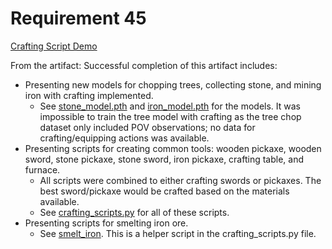 # Requirement 45 

[Crafting Script Demo](https://github.com/lincolnschick/ML4MC/blob/main/docs/reports/requirement-45/crafting_script_demo.mov)

From the artifact:
Successful completion of this artifact includes:
- Presenting new models for chopping trees, collecting stone, and mining iron with crafting implemented.
    - See [stone_model.pth](https://github.com/lincolnschick/ML4MC/blob/8c2f77c64537dd906ffdd899048507e067375afd/src/GUI/models/stone_model.pth) and [iron_model.pth](https://github.com/lincolnschick/ML4MC/blob/8c2f77c64537dd906ffdd899048507e067375afd/src/GUI/models/iron_model.pth) for the models. It was impossible to train the tree model with crafting as the tree chop dataset only included POV observations; no data for crafting/equipping actions was available.
- Presenting scripts for creating common tools: wooden pickaxe, wooden sword, stone pickaxe, stone sword, iron pickaxe, crafting table, and furnace.
    - All scripts were combined to either crafting swords or pickaxes. The best sword/pickaxe would be crafted based on the materials available.
    - See [crafting_scripts.py](https://github.com/lincolnschick/ML4MC/blob/8c2f77c64537dd906ffdd899048507e067375afd/src/scripts/crafting_scripts.py) for all of these scripts.
- Presenting scripts for smelting iron ore.
    - See [smelt_iron](https://github.com/lincolnschick/ML4MC/blob/8c2f77c64537dd906ffdd899048507e067375afd/src/scripts/crafting_scripts.py#L107). This is a helper script in the crafting_scripts.py file.
